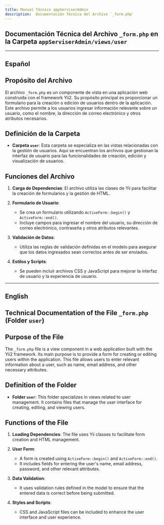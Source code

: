 ```yaml
---
title: Manual Técnico appServiserAdmin
description:  Documentación Técnica del Archivo `_form.php`
---
```


## Documentación Técnica del Archivo `_form.php` en la Carpeta `appServiserAdmin/views/user`

---

## Español

## Propósito del Archivo
El archivo `_form.php` es un componente de vista en una aplicación web construida con el framework Yii2. Su propósito principal es proporcionar un formulario para la creación o edición de usuarios dentro de la aplicación. Este archivo permite a los usuarios ingresar información relevante sobre un usuario, como el nombre, la dirección de correo electrónico y otros atributos necesarios.

## Definición de la Carpeta
- **Carpeta `user`**: Esta carpeta se especializa en las vistas relacionadas con la gestión de usuarios. Aquí se encuentran los archivos que gestionan la interfaz de usuario para las funcionalidades de creación, edición y visualización de usuarios.

## Funciones del Archivo
1. **Carga de Dependencias**: El archivo utiliza las clases de Yii para facilitar la creación de formularios y la gestión de HTML.
  
2. **Formulario de Usuario**: 
   - Se crea un formulario utilizando `ActiveForm::begin()` y `ActiveForm::end()`.
   - Incluye campos para ingresar el nombre del usuario, su dirección de correo electrónico, contraseña y otros atributos relevantes.

3. **Validación de Datos**: 
   - Utiliza las reglas de validación definidas en el modelo para asegurar que los datos ingresados sean correctos antes de ser enviados.

4. **Estilos y Scripts**: 
   - Se pueden incluir archivos CSS y JavaScript para mejorar la interfaz de usuario y la experiencia de usuario.

---

## English

## Technical Documentation of the File `_form.php` (Folder `user`)

## Purpose of the File
The `_form.php` file is a view component in a web application built with the Yii2 framework. Its main purpose is to provide a form for creating or editing users within the application. This file allows users to enter relevant information about a user, such as name, email address, and other necessary attributes.

## Definition of the Folder
- **Folder `user`**: This folder specializes in views related to user management. It contains files that manage the user interface for creating, editing, and viewing users.

## Functions of the File
1. **Loading Dependencies**: The file uses Yii classes to facilitate form creation and HTML management.
  
2. **User Form**: 
   - A form is created using `ActiveForm::begin()` and `ActiveForm::end()`.
   - It includes fields for entering the user's name, email address, password, and other relevant attributes.

3. **Data Validation**: 
   - It uses validation rules defined in the model to ensure that the entered data is correct before being submitted.

4. **Styles and Scripts**: 
   - CSS and JavaScript files can be included to enhance the user interface and user experience.